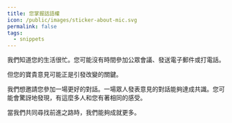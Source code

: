 ```yaml
---
title: 您掌握話語權
icon: /public/images/sticker-about-mic.svg
permalink: false
tags:
  - snippets
---
```

我們知道您的生活很忙。您可能沒有時間參加公眾會議、發送電子郵件或打電話。

但您的寶貴意見可能正是引發改變的關鍵。

我們想邀請您參加一場更好的對話。一場眾人發表意見的對話能夠達成共識。您可能會驚訝地發現，有這麼多人和您有著相同的感受。

當我們共同尋找前進之路時，我們能夠成就更多。